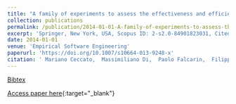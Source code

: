 ```yaml
---
title: "A family of experiments to assess the effectiveness and efficiency of source code obfuscation techniques"
collection: publications
permalink: /publication/2014-01-01-A-family-of-experiments-to-assess-the-effectiveness-and-efficiency-of-source-code-obfuscation-techniques
excerpt: 'Springer, New York, USA, Scopus ID: 2-s2.0-84901823031, Cited by: 45'
date: 2014-01-01
venue: 'Empirical Software Engineering'
paperurl: 'https://doi.org/10.1007/s10664-013-9248-x'
citation: ' Mariano Ceccato,  Massimiliano Di,  Paolo Falcarin,  Filippo Ricca,  Marco Torchiano,  Paolo Tonella, &quot;A family of experiments to assess the effectiveness and efficiency of source code obfuscation techniques.&quot; Empirical Software Engineering, 2014.'
---
```

[Bibtex](https://dblp.org/rec/bib/journals/ese/CeccatoPFRTT14)

[Access paper here](https://doi.org/10.1007/s10664-013-9248-x){:target="_blank"}
